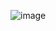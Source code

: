 ![image](https://github.com/EdsonDevLima/corpusAcademy/assets/145128715/73f630b1-4e43-4d34-89ab-15b2e003eb3c)
